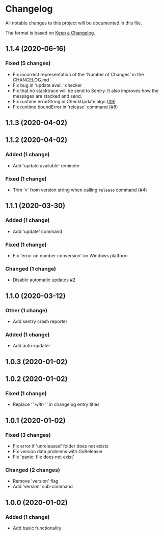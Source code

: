 # Changelog

All notable changes to this project will be documented in this file.

The format is based on [Keep a Changelog](http://keepachangelog.com/en/1.0.0/).


## 1.1.4 (2020-06-16)

### Fixed (5 changes)
- Fix incorrect representation of the 'Number of Changes' in the CHANGELOG.md
- Fix bug in 'update avail.' checker
- Fix that no stacktrace will be send to Sentry. It also improves how the messages are stacked and send.
- Fix runtime.errorString in CheckUpdate algo ([#9](https://gitlab.com/l0nax/changelog-go/-/issues/9))
- Fix runtime.boundError in 'release' command ([#8](https://gitlab.com/l0nax/changelog-go/-/issues/8))


## 1.1.3 (2020-04-02)


## 1.1.2 (2020-04-02)

### Added (1 change)
- Add 'update available' reminder

### Fixed (1 change)
- Trim 'v' from version string when calling `release` command ([#4](https://gitlab.com/l0nax/changelog-go/-/issues/4))


## 1.1.1 (2020-03-30)

### Added (1 change)
- Add 'update' command

### Fixed (1 change)
- Fix 'error on number conversion' on Windows platform

### Changed (1 change)
- Disable automatic updates [#2](https://gitlab.com/l0nax/changelog-go/-/issues/2)


## 1.1.0 (2020-03-12)

### Other (1 change)
- Add sentry crash reporter

### Added (1 change)
- Add auto-updater


## 1.0.3 (2020-01-02)


## 1.0.2 (2020-01-02)

### Fixed (1 change)
- Replace '_' with '_' in changelog entry titles


## 1.0.1 (2020-01-02)

### Fixed (3 changes)
- Fix error if 'unreleased' folder does not exists
- Fix version data problems with GoReleaser
- Fix 'panic: file does not exist'

### Changed (2 changes)
- Remove 'version' flag
- Add 'version' sub-command


## 1.0.0 (2020-01-02)

### Added (1 change)
- Add basic functionality

